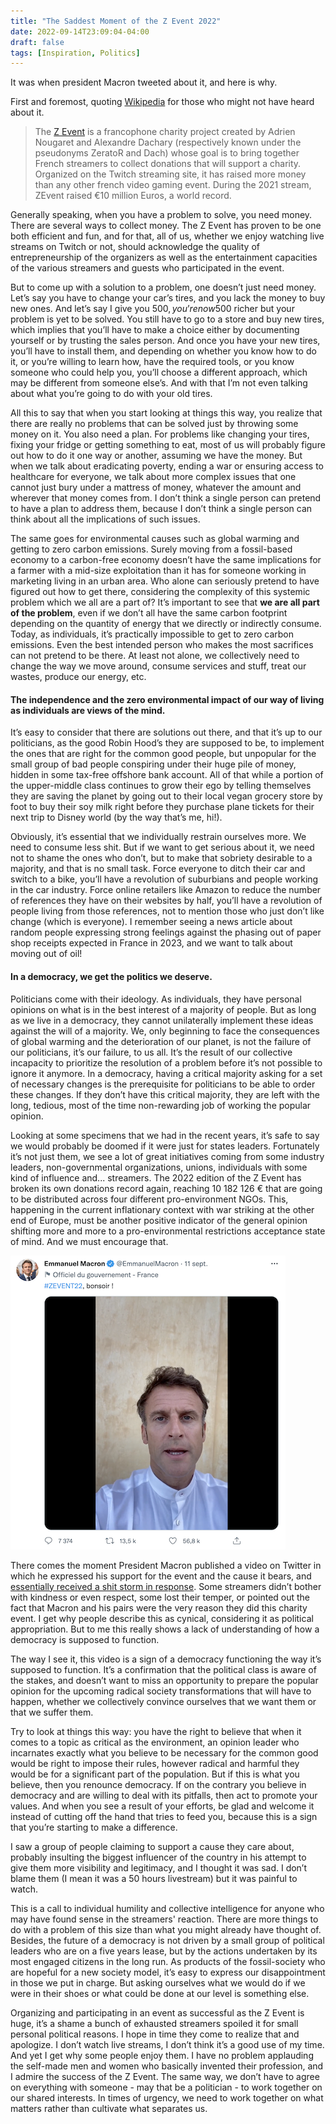 ```yaml
---
title: "The Saddest Moment of the Z Event 2022"
date: 2022-09-14T23:09:04-04:00
draft: false
tags: [Inspiration, Politics]
---
```

It was when president Macron tweeted about it, and here is why.

First and foremost, quoting [Wikipedia](https://en.wikipedia.org/wiki/Z_Event) for those who might not have heard about it.

> The [Z Event](https://zevent.fr/) is a francophone charity project created by Adrien Nougaret and Alexandre Dachary (respectively known under the pseudonyms ZeratoR and Dach) whose goal is to bring together French streamers to collect donations that will support a charity. Organized on the Twitch streaming site, it has raised more money than any other french video gaming event. During the 2021 stream, ZEvent raised €10 million Euros, a world record.

Generally speaking, when you have a problem to solve, you need money.
There are several ways to collect money.
The Z Event has proven to be one both efficient and fun, and for that, all of us, whether we enjoy watching live streams on Twitch or not, should acknowledge the quality of entrepreneurship of the organizers as well as the entertainment capacities of the various streamers and guests who participated in the event.

But to come up with a solution to a problem, one doesn’t just need money.
Let’s say you have to change your car’s tires, and you lack the money to buy new ones.
And let’s say I give you 500$, you’re now 500$ richer but your problem is yet to be solved.
You still have to go to a store and buy new tires, which implies that you’ll have to make a choice either by documenting yourself or by trusting the sales person.
And once you have your new tires, you’ll have to install them, and depending on whether you know how to do it, or you’re willing to learn how, have the required tools, or you know someone who could help you, you’ll choose a different approach, which may be different from someone else’s.
And with that I’m not even talking about what you’re going to do with your old tires.

All this to say that when you start looking at things this way, you realize that there are really no problems that can be solved just by throwing some money on it.
You also need a plan.
For problems like changing your tires, fixing your fridge or getting something to eat, most of us will probably figure out how to do it one way or another, assuming we have the money.
But when we talk about eradicating poverty, ending a war or ensuring access to healthcare for everyone, we talk about more complex issues that one cannot just bury under a mattress of money, whatever the amount and wherever that money comes from.
I don’t think a single person can pretend to have a plan to address them, because I don’t think a single person can think about all the implications of such issues.

The same goes for environmental causes such as global warming and getting to zero carbon emissions.
Surely moving from a fossil-based economy to a carbon-free economy doesn’t have the same implications for a farmer with a mid-size exploitation than it has for someone working in marketing living in an urban area.
Who alone can seriously pretend to have figured out how to get there, considering the complexity of this systemic problem which we all are a part of?
It’s important to see that **we are all part of the problem**, even if we don’t all have the same carbon footprint depending on the quantity of energy that we directly or indirectly consume.
Today, as individuals, it’s practically impossible to get to zero carbon emissions.
Even the best intended person who makes the most sacrifices can not pretend to be there.
At least not alone, we collectively need to change the way we move around, consume services and stuff, treat our wastes, produce our energy, etc.

#### The independence and the zero environmental impact of our way of living as individuals are views of the mind.

It’s easy to consider that there are solutions out there, and that it’s up to our politicians, as the good Robin Hood’s they are supposed to be, to implement the ones that are right for the common good people, but unpopular for the small group of bad people conspiring under their huge pile of money, hidden in some tax-free offshore bank account.
All of that while a portion of the upper-middle class continues to grow their ego by telling themselves they are saving the planet by going out to their local vegan grocery store by foot to buy their soy milk right before they purchase plane tickets for their next trip to Disney world (by the way that’s me, hi!).

Obviously, it’s essential that we individually restrain ourselves more.
We need to consume less shit.
But if we want to get serious about it, we need not to shame the ones who don’t, but to make that sobriety desirable to a majority, and that is no small task.
Force everyone to ditch their car and switch to a bike, you’ll have a revolution of suburbians and people working in the car industry.
Force online retailers like Amazon to reduce the number of references they have on their websites by half, you’ll have a revolution of people living from those references, not to mention those who just don’t like change (which is everyone).
I remember seeing a news article about random people expressing strong feelings against the phasing out of paper shop receipts expected in France in 2023, and we want to talk about moving out of oil!

#### In a democracy, we get the politics we deserve.

Politicians come with their ideology.
As individuals, they have personal opinions on what is in the best interest of a majority of people.
But as long as we live in a democracy, they cannot unilaterally implement these ideas against the will of a majority.
We, only beginning to face the consequences of global warming and the deterioration of our planet, is not the failure of our politicians, it’s our failure, to us all.
It’s the result of our collective incapacity to prioritize the resolution of a problem before it’s not possible to ignore it anymore.
In a democracy, having a critical majority asking for a set of necessary changes is the prerequisite for politicians to be able to order these changes.
If they don’t have this critical majority, they are left with the long, tedious, most of the time non-rewarding job of working the popular opinion.

Looking at some specimens that we had in the recent years, it’s safe to say we would probably be doomed if it were just for states leaders.
Fortunately it’s not just them, we see a lot of great initiatives coming from some industry leaders, non-governmental organizations, unions, individuals with some kind of influence and... streamers.
The 2022 edition of the Z Event has broken its own donations record again, reaching 10 182 126 € that are going to be distributed across four different pro-environment NGOs.
This, happening in the current inflationary context with war striking at the other end of Europe, must be another positive indicator of the general opinion shifting more and more to a pro-environmental restrictions acceptance state of mind.
And we must encourage that.

![Macron's tweet #ZEVENT2022](/img/macron-tweet-zevent-2022.png)

There comes the moment President Macron published a video on Twitter in which he expressed his support for the event and the cause it bears, and [essentially received a shit storm in response](https://www.youtube.com/watch?v=4UHMj_Zz9hM).
Some streamers didn’t bother with kindness or even respect, some lost their temper, or pointed out the fact that Macron and his pairs were the very reason they did this charity event.
I get why people describe this as cynical, considering it as political appropriation.
But to me this really shows a lack of understanding of how a democracy is supposed to function.

The way I see it, this video is a sign of a democracy functioning the way it’s supposed to function.
It’s a confirmation that the political class is aware of the stakes, and doesn’t want to miss an opportunity to prepare the popular opinion for the upcoming radical society transformations that will have to happen, whether we collectively convince ourselves that we want them or that we suffer them.

Try to look at things this way: you have the right to believe that when it comes to a topic as critical as the environment, an opinion leader who incarnates exactly what you believe to be necessary for the common good would be right to impose their rules, however radical and harmful they would be for a significant part of the population.
But if this is what you believe, then you renounce democracy.
If on the contrary you believe in democracy and are willing to deal with its pitfalls, then act to promote your values.
And when you see a result of your efforts, be glad and welcome it instead of cutting off the hand that tries to feed you, because this is a sign that you’re starting to make a difference.

I saw a group of people claiming to support a cause they care about, probably insulting the biggest influencer of the country in his attempt to give them more visibility and legitimacy, and I thought it was sad.
I don’t blame them (I mean it was a 50 hours livestream) but it was painful to watch.

This is a call to individual humility and collective intelligence for anyone who may have found sense in the streamers' reaction.
There are more things to do with a problem of this size than what you might already have thought of.
Besides, the future of a democracy is not driven by a small group of political leaders who are on a five years lease, but by the actions undertaken by its most engaged citizens in the long run.
As products of the fossil-society who are hopeful for a new society model, it’s easy to express our disappointment in those we put in charge.
But asking ourselves what we would do if we were in their shoes or what could be done at our level is something else.

Organizing and participating in an event as successful as the Z Event is huge, it’s a shame a bunch of exhausted streamers spoiled it for small personal political reasons.
I hope in time they come to realize that and apologize.
I don’t watch live streams, I don’t think it’s a good use of my time.
And yet I get why some people enjoy them.
I have no problem applauding the self-made men and women who basically invented their profession, and I admire the success of the Z Event.
The same way, we don’t have to agree on everything with someone - may that be a politician - to work together on our shared interests.
In times of urgency, we need to work together on what matters rather than cultivate what separates us.
